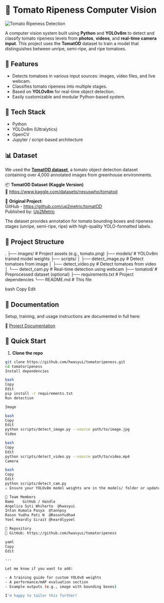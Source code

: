 # 🍅 Tomato Ripeness Computer Vision

![Tomato Ripeness Detection](/images/tomato.png)

A computer vision system built using **Python** and **YOLOv8m** to detect and classify tomato ripeness levels from **photos**, **videos**, and **real-time camera input**. This project uses the **TomatOD** dataset to train a model that distinguishes between unripe, semi-ripe, and ripe tomatoes.

## 🚀 Features

- Detects tomatoes in various input sources: images, video files, and live webcam.
- Classifies tomato ripeness into multiple stages.
- Based on **YOLOv8m** for real-time object detection.
- Easily customizable and modular Python-based system.

## 🧠 Tech Stack

- Python
- YOLOv8m (Ultralytics)
- OpenCV
- Jupyter / script-based architecture

## 📊 Dataset

We used the [**TomatOD dataset**](https://www.kaggle.com/datasets/nexuswho/tomatod), a tomato object detection dataset containing over 4,000 annotated images from greenhouse environments.

📦 **TomatOD Dataset (Kaggle Version)**  
🔗 https://www.kaggle.com/datasets/nexuswho/tomatod

📝 **Original Project**:  
GitHub - https://github.com/up2metric/tomatOD  
Published by: [Up2Metric](https://up2metric.com)

The dataset provides annotation for tomato bounding boxes and ripeness stages (unripe, semi-ripe, ripe) with high-quality YOLO-formatted labels.

## 📁 Project Structure

.
├── images/ # Project assets (e.g., tomato.png)
├── models/ # YOLOv8m trained model weights
├── scripts/
│ ├── detect_image.py # Detect tomatoes from image
│ ├── detect_video.py # Detect tomatoes from video
│ └── detect_cam.py # Real-time detection using webcam
├── tomatod/ # Preprocessed dataset (optional)
├── requirements.txt # Project dependencies
└── README.md # This file

bash
Copy
Edit

## 📄 Documentation

Setup, training, and usage instructions are documented in full here:

📘 [Project Documentation](https://docs.google.com/document/d/1v_Ew9WaYm2xAltw7PYFq-moW7TPsmuWcNacvYpDnWVg/edit?usp=sharing)

## 🧪 Quick Start

1. **Clone the repo**

```bash
git clone https://github.com/hwasyui/tomatoripeness.git
cd tomatoripeness
Install dependencies

bash
Copy
Edit
pip install -r requirements.txt
Run detection

Image

bash
Copy
Edit
python scripts/detect_image.py --source path/to/image.jpg
Video

bash
Copy
Edit
python scripts/detect_video.py --source path/to/video.mp4
Camera

bash
Copy
Edit
python scripts/detect_cam.py
⚠️ Ensure your YOLOv8m model weights are in the models/ folder or update the script with the correct path.

👥 Team Members
Name	GitHub / Handle
Angelica Suti Whiharto	@hwasyui
Intan Kumala Pasya	@tannpsy
Rason Yudha Pati N	@RasonYudha4
Yoel Heardly Sirait	@heardlyyoel

📌 Repository
🔗 GitHub: https://github.com/hwasyui/tomatoripeness

yaml
Copy
Edit

---

Let me know if you want to add:

- A training guide for custom YOLOv8 weights  
- A performance/mAP evaluation section  
- Example outputs (e.g., image with bounding boxes)

I'm happy to tailor this further!
